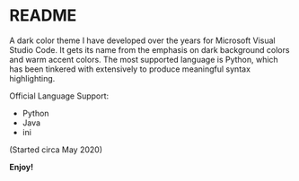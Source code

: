 # README

A dark color theme I have developed over the years for Microsoft Visual Studio Code. It gets its name from the emphasis on dark background colors and warm accent colors. The most supported language is Python, which has been tinkered with extensively to produce meaningful syntax highlighting.

Official Language Support:

* Python
* Java
* ini

(Started circa May 2020)

**Enjoy!**
